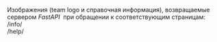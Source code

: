 Изображения (team logo и справочная информация), возвращаемые сервером *FastAPI*&nbsp; при обращении к соответствующим страницам:
<br>
/info/<br>
/help/<br>
